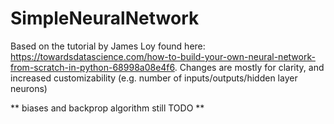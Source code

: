 # SimpleNeuralNetwork

Based on the tutorial by James Loy found here: https://towardsdatascience.com/how-to-build-your-own-neural-network-from-scratch-in-python-68998a08e4f6. Changes are mostly for clarity, and increased customizability (e.g. number of inputs/outputs/hidden layer neurons)

** biases and backprop algorithm still TODO **
